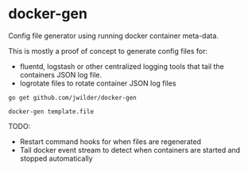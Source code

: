 docker-gen
=====

Config file generator using running docker container meta-data.

This is mostly a proof of concept to generate config files for:

 * fluentd, logstash or other centralized logging tools that tail the containers JSON log file.
 * logrotate files to rotate container JSON log files

 `go get github.com/jwilder/docker-gen`

 `docker-gen template.file`

TODO:

 * Restart command hooks for when files are regenerated
 * Tail docker event stream to detect when containers are started and stopped automatically
